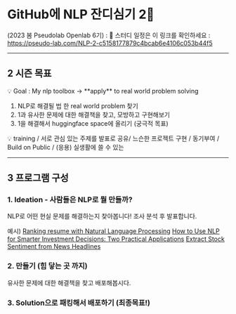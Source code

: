 
# GitHub에 NLP 잔디심기 2👋 

(2023 봄 Pseudolab Openlab 6기) : 🔭 스터디 일정은 이 링크를 확인하세요 : https://pseudo-lab.com/NLP-2-c5158177879c4bcab6e4106c053b44f5

---

## 2 시즌 목표

<aside>
💡 Goal : My nlp toolbox → **apply** to real world problem solving

</aside>

1. NLP로 해결될 법 한 real world problem 찾기
2. 1과 유사한 문제에 대한 해결책을 찾고, 모방하고 구현해보기 
3. 1을 해결해서 huggingface space에 올리기 (궁극적 목표)

💡  training / 서로 관심 있는 주제를 발표로 공유/ 느슨한 프로젝트 구현 / 동기부여 / Build on Public / (응용) 실생활에 쓸 수 있는


---
## 3 프로그램 구성

### 1. Ideation - 사람들은 NLP로 뭘 만들까?

NLP로 어떤 현실 문제를 해결하는지 찾아봅니다! 조사 분석 후 발표합니다. 

예시)
[Ranking resume with Natural Language Processing](https://medium.com/@cheikhgueyewane_38422/ranking-resume-with-natural-language-processing-8c4ce7dbda55)
[How to Use NLP for Smarter Investment Decisions: Two Practical Applications](https://medium.datadriveninvestor.com/how-to-use-nlp-for-smarter-investment-decisions-two-practical-applications-514e9db528c9) 
[Extract Stock Sentiment from News Headlines](https://app.datacamp.com/learn/projects/611)

### 2. 만들기 (힘 닿는 곳 까지)

유사한 문제에 대한 해결책을 찾고 배포해봅시다. 


### 3. Solution으로 패킹해서 배포하기 (최종목표!)  



